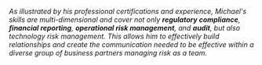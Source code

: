 *As illustrated by his professional certifications and experience, Michael's skills are multi-dimensional and cover not only **regulatory compliance**, **financial reporting**, **operational risk management**, and **audit**, but also technology risk management. This allows him to effectively build relationships and create the communication needed to be effective within a diverse group of business partners managing risk as a team.*
